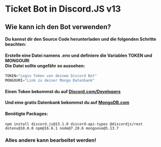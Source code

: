 # **Ticket Bot** in Discord.JS v13 
## Wie kann ich den Bot verwenden?
#### Du kannst dir den Source Code herunterladen und die folgenden Schritte beachten:
#### Erstelle eine Datei namens **.env** und definiere die Variablen **TOKEN** und **MONGOURI** <br>**Die Datei sollte ungefähr so aussehen:** 
```javascript
TOKEN="Login Token von deinem Discord Bot" 
MONGOURI="Link zu deiner Mongo Datenbank"
```
#### Einen Token bekommst du auf [Discord.com/Developers](https://discord.com/developers)
#### Und eine gratis Datenbank bekommst du auf [MongoDB.com](https://www.mongodb.com/)
#### **Benötigte Packages:**
```
npm install discord.js@13.1.0 discord-api-types @discordjs/rest dotenv@10.0.0 npm@16.6.1 node@7.20.6 mongoose@5.13.7
```
### Alles andere kann bearbeitet werden!